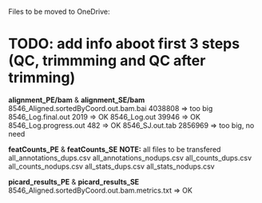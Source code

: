 Files to be moved to OneDrive:

# TODO: add info aboot first 3 steps (QC, trimmming and QC after trimming)

**alignment_PE/bam** & **alignment_SE/bam**
8546_Aligned.sortedByCoord.out.bam.bai    4038808   => too big
8546_Log.final.out 		                  	2019 	    => OK
8546_Log.out						                  39946     => OK
8546_Log.progress.out		                	482 	    => OK
8546_SJ.out.tab		                        2856969 	=> too big, no need

**featCounts_PE** & **featCounts_SE** 
**NOTE:** all files to be transfered
all_annotations_dups.csv
all_annotations_nodups.csv
all_counts_dups.csv
all_counts_nodups.csv
all_stats_dups.csv
all_stats_nodups.csv

**picard_results_PE** & **picard_results_SE**
8546_Aligned.sortedByCoord.out.bam.metrics.txt      => OK

